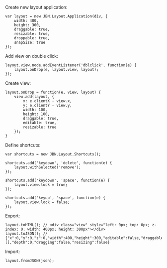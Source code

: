 Create new layout application:

    var layout = new JBN.Layout.Application(div, {
        width: 400,
        height: 300,
        draggable: true,
        resizable: true,
        droppable: true,
        snapSize: true
    });

Add view on double click:

    layout.view.node.addEventListener('dblclick', function(e) {
        layout.onDrop(e, layout.view, layout);
    });

Create view:

    layout.onDrop = function(e, view, layout) {
        view.add(layout, {
            x: e.clientX - view.x,
            y: e.clientY - view.y,
            width: 100,
            height: 100,
            draggable: true,
            editable: true,
            resizable: true
        });
    }

Define shortcuts:

    var shortcuts = new JBN.Layout.Shortcuts();

    shortcuts.add('keydown', 'delete', function(e) {
        layout.withSelected('remove');
    });

    shortcuts.add('keydown', 'space', function(e) {
        layout.view.lock = true;
    });

    shortcuts.add('keyup', 'space', function(e) {
        layout.view.lock = false;
    });
    
Export:

    layout.toHTML(); // <div class="view" style="left: 0px; top: 0px; z-index: 0; width: 400px; height: 300px"></div>
    layout.toJSON(); // {"x":0,"y":0,"z":0,"width":400,"height":300,"editable":false,"draggable":true,"resizable":true,"resizeProportionally":false,"droppable":true,"snapSize":true,"snapPosition":false,"views":[],"depth":0,"dragging":false,"resizing":false}
    
Import:
    
    layout.fromJSON(json);